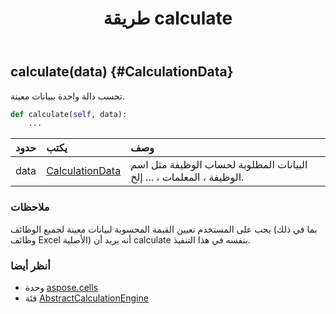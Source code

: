 ﻿---
title: طريقة calculate
second_title: Aspose.Cells for Python via .NET API المراجع
description:
type: docs
weight: 20
url: /ar/python-net/aspose.cells/abstractcalculationengine/calculate/
is_root: false
---
##  calculate(data) {#CalculationData}
تحسب دالة واحدة ببيانات معينة.



```python
def calculate(self, data):
    ...
```


| حدود| يكتب| وصف|
| :- | :- | :- |
| data | [CalculationData](/cells/ar/python-net/aspose.cells/calculationdata) | البيانات المطلوبة لحساب الوظيفة مثل اسم الوظيفة ، المعلمات ، ... إلخ.|
###  ملاحظات

يجب على المستخدم تعيين القيمة المحسوبة لبيانات معينة لجميع الوظائف (بما في ذلك وظائف Excel الأصلية)
أنه يريد أن calculate بنفسه في هذا التنفيذ.


###  أنظر أيضا
* وحدة [aspose.cells](../../)
* فئة [AbstractCalculationEngine](/cells/ar/python-net/aspose.cells/abstractcalculationengine)
